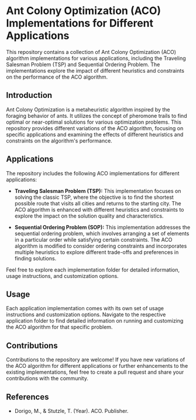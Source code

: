 # Ant Colony Optimization (ACO) Implementations for Different Applications

This repository contains a collection of Ant Colony Optimization (ACO) algorithm implementations for various applications, including the Traveling Salesman Problem (TSP) and Sequential Ordering Problem. The implementations explore the impact of different heuristics and constraints on the performance of the ACO algorithm.

## Introduction

Ant Colony Optimization is a metaheuristic algorithm inspired by the foraging behavior of ants. It utilizes the concept of pheromone trails to find optimal or near-optimal solutions for various optimization problems. This repository provides different variations of the ACO algorithm, focusing on specific applications and examining the effects of different heuristics and constraints on the algorithm's performance.

## Applications

The repository includes the following ACO implementations for different applications:

- **Traveling Salesman Problem (TSP):** This implementation focuses on solving the classic TSP, where the objective is to find the shortest possible route that visits all cities and returns to the starting city. The ACO algorithm is enhanced with different heuristics and constraints to explore the impact on the solution quality and characteristics.

- **Sequential Ordering Problem (SOP):** This implementation addresses the sequential ordering problem, which involves arranging a set of elements in a particular order while satisfying certain constraints. The ACO algorithm is modified to consider ordering constraints and incorporates multiple heuristics to explore different trade-offs and preferences in finding solutions.

Feel free to explore each implementation folder for detailed information, usage instructions, and customization options.

## Usage

Each application implementation comes with its own set of usage instructions and customization options. Navigate to the respective application folder to find detailed information on running and customizing the ACO algorithm for that specific problem.

## Contributions

Contributions to the repository are welcome! If you have new variations of the ACO algorithm for different applications or further enhancements to the existing implementations, feel free to create a pull request and share your contributions with the community.

## References

- Dorigo, M., & Stutzle, T. (Year). ACO. Publisher.
